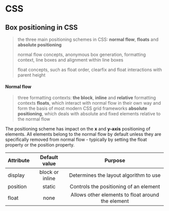 # CSS

## Box positioning in CSS
   > the three main positioning schemes in CSS: **normal flow**, **floats** and **absolute positioning**
   >
   > normal flow concepts, anonymous box generation, formatting context, line boxes and alignment within line boxes
   >
   > float concepts, such as float order, clearfix and float interactions with parent height
   
 #### Normal flow
   > three formatting contexts: **the block**, **inline** and **relative** formatting contexts
   > **floats**, which interact with normal flow in their own way and form the basis of most modern CSS grid frameworks
   > **absolute positioning**, which deals with absolute and fixed elements relative to the normal flow
   
   The positioning scheme has impact on the **x** and **y-axis** positioning of elements. All elements belong to the normal flow by default unless they are specifically removed from normal flow - typically by setting the float property or the position property.
   
   | **Attribute** 	| **Default value** 	| **Purpose**                                         |
   |-----------------|:------------------:|:---------------------------------------------------:|
   | display 	      | block or inline    | Determines the layout algorithm to use              |
   | position 	      | static 	         | Controls the positioning of an element              |
   | float 	         | none 	            | Allows other elements to float around the element   |
